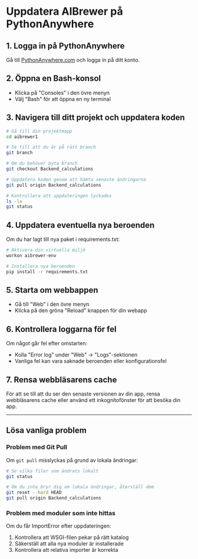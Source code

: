 # Uppdatera AIBrewer på PythonAnywhere

## 1. Logga in på PythonAnywhere

Gå till [PythonAnywhere.com](https://www.pythonanywhere.com/) och logga in på ditt konto.

## 2. Öppna en Bash-konsol

- Klicka på "Consoles" i den övre menyn
- Välj "Bash" för att öppna en ny terminal

## 3. Navigera till ditt projekt och uppdatera koden

```bash
# Gå till din projektmapp
cd aibrewer1

# Se till att du är på rätt branch
git branch

# Om du behöver byta branch
git checkout Backend_calculations

# Uppdatera koden genom att hämta senaste ändringarna
git pull origin Backend_calculations

# Kontrollera att uppdateringen lyckades
ls -la
git status
```

## 4. Uppdatera eventuella nya beroenden

Om du har lagt till nya paket i requirements.txt:

```bash
# Aktivera din virtuella miljö
workon aibrewer-env

# Installera nya beroenden
pip install -r requirements.txt
```

## 5. Starta om webbappen

- Gå till "Web" i den övre menyn
- Klicka på den gröna "Reload" knappen för din webapp

## 6. Kontrollera loggarna för fel

Om något går fel efter omstarten:

- Kolla "Error log" under "Web" → "Logs"-sektionen
- Vanliga fel kan vara saknade beroenden eller konfigurationsfel

## 7. Rensa webbläsarens cache

För att se till att du ser den senaste versionen av din app, rensa webbläsarens cache eller använd ett inkognitofönster för att besöka din app.

---

## Lösa vanliga problem

### Problem med Git Pull

Om `git pull` misslyckas på grund av lokala ändringar:

```bash
# Se vilka filer som ändrats lokalt
git status

# Om du inte bryr dig om lokala ändringar, återställ dem
git reset --hard HEAD
git pull origin Backend_calculations
```

### Problem med moduler som inte hittas

Om du får ImportError efter uppdateringen:

1. Kontrollera att WSGI-filen pekar på rätt katalog
2. Säkerställ att alla nya moduler är installerade
3. Kontrollera att relativa importer är korrekta
